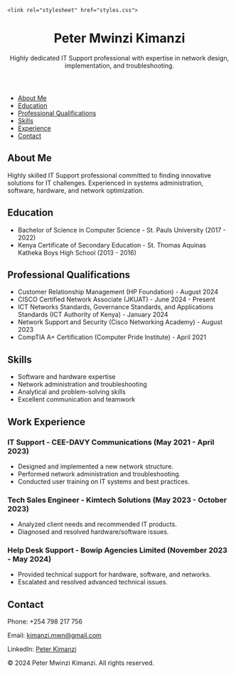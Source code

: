 <!DOCTYPE html>
<html lang="en">
<head>
    <meta charset="UTF-8">
    <meta name="viewport" content="width=device-width, initial-scale=1.0">
    
    <link rel="stylesheet" href="styles.css">
</head>
<body>
    <header>
        <h1>Peter Mwinzi Kimanzi</h1>
        <p>Highly dedicated IT Support professional with expertise in network design, implementation, and troubleshooting.</p>
    </header>
    <nav>
        <ul>
            <li><a href="#about">About Me</a></li>
            <li><a href="#education">Education</a></li>
            <li><a href="#qualifications">Professional Qualifications</a></li>
            <li><a href="#skills">Skills</a></li>
            <li><a href="#experience">Experience</a></li>
            <li><a href="#contact">Contact</a></li>
        </ul>
    </nav>
    <section id="about">
        <h2>About Me</h2>
        <p>Highly skilled IT Support professional committed to finding innovative solutions for IT challenges. Experienced in systems administration, software, hardware, and network optimization.</p>
    </section>
    <section id="education">
        <h2>Education</h2>
        <ul>
            <li>Bachelor of Science in Computer Science - St. Pauls University (2017 - 2022)</li>
            <li>Kenya Certificate of Secondary Education - St. Thomas Aquinas Katheka Boys High School (2013 - 2016)</li>
        </ul>
    </section>
    <section id="qualifications">
        <h2>Professional Qualifications</h2>
        <ul>
            <li>Customer Relationship Management (HP Foundation) - August 2024</li>
            <li>CISCO Certified Network Associate (JKUAT) - June 2024 - Present</li>
            <li>ICT Networks Standards, Governance Standards, and Applications Standards (ICT Authority of Kenya) - January 2024</li>
            <li>Network Support and Security (Cisco Networking Academy) - August 2023</li>
            <li>CompTIA A+ Certification (Computer Pride Institute) - April 2021</li>
        </ul>
    </section>
    <section id="skills">
        <h2>Skills</h2>
        <ul>
            <li>Software and hardware expertise</li>
            <li>Network administration and troubleshooting</li>
            <li>Analytical and problem-solving skills</li>
            <li>Excellent communication and teamwork</li>
        </ul>
    </section>
    <section id="experience">
        <h2>Work Experience</h2>
        <div>
            <h3>IT Support - CEE-DAVY Communications (May 2021 - April 2023)</h3>
            <ul>
                <li>Designed and implemented a new network structure.</li>
                <li>Performed network administration and troubleshooting.</li>
                <li>Conducted user training on IT systems and best practices.</li>
            </ul>
        </div>
        <div>
            <h3>Tech Sales Engineer - Kimtech Solutions (May 2023 - October 2023)</h3>
            <ul>
                <li>Analyzed client needs and recommended IT products.</li>
                <li>Diagnosed and resolved hardware/software issues.</li>
            </ul>
        </div>
        <div>
            <h3>Help Desk Support - Bowip Agencies Limited (November 2023 - May 2024)</h3>
            <ul>
                <li>Provided technical support for hardware, software, and networks.</li>
                <li>Escalated and resolved advanced technical issues.</li>
            </ul>
        </div>
    </section>
    <section id="contact">
        <h2>Contact</h2>
        <p>Phone: +254 798 217 756</p>
        <p>Email: <a href="mailto:kimanzi.mwn@gmail.com">kimanzi.mwn@gmail.com</a></p>
        <p>LinkedIn: <a href="https://www.linkedin.com/in/peter-kimanzi-8a1502196" target="_blank">Peter Kimanzi</a></p>
    </section>
    <footer>
        <p>© 2024 Peter Mwinzi Kimanzi. All rights reserved.</p>
    </footer>
